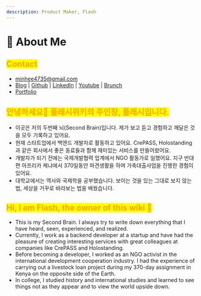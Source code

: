 ```yaml
---
description: Product Maker, Flash
---
```


# 🧙 About Me

## <mark style="color:orange;">Contact</mark>

* [minhee4735@gmail.com](mailto:minhee4735@gmail.com)
* [Blog](https://wiki.mhson.world/) | [Github](https://github.com/miniminis) | [LinkedIn](https://www.linkedin.com/in/minhee-son-3b2a1016a) | [Youtube](https://www.youtube.com/@devgrandma) | [Brunch](https://brunch.co.kr/@nomadflash)&#x20;
* [Portfolio](https://bit.ly/portfolio-mhson)

## <mark style="color:orange;">안녕하세요👋  플래시위키의 주인장, 플래시입니다.</mark>&#x20;

* 이곳은 저의 두번째 뇌(Second Brain)입니다. 제가 보고 듣고 경험하고 깨달은 것을 모두 기록하고 있어요.&#x20;
* 현재 스타트업에서 백엔드 개발자로 활동하고 있어요. CrePASS, Holostanding 과 같은 회사에서 좋은 동료들과 함께 재미있는 서비스를 만들어왔어요.&#x20;
* 개발자가 되기 전에는 국제개발협력 업계에서 NGO 활동가로 일했어요. 지구 반대편 아프리카 케냐에서 370일동안 파견생활을 하며 가축대출사업을 진행한 경험이 있어요.&#x20;
* 대학교에서는 역사와 국제학을 공부했습니다. 보이는 것을 있는 그대로 보지 않는 법, 세상을 거꾸로 바라보는 법을 배웠습니다.&#x20;

## <mark style="color:orange;">Hi, I am Flash, the owner of this wiki 🐡</mark>

* This is my Second Brain. I always try to write down everything that I have heard, seen, experienced, and realized.&#x20;
* Currently, I work as a backend developer at a startup and have had the pleasure of creating interesting services with great colleagues at companies like CrePASS and Holostanding.
* Before becoming a developer, I worked as an NGO activist in the international development cooperation industry. I had the experience of carrying out a livestock loan project during my 370-day assignment in Kenya on the opposite side of the Earth.&#x20;
* In college, I studied history and international studies and learned to see things not as they appear and to view the world upside down.
